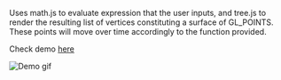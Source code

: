 Uses math.js to evaluate expression that the user inputs, and tree.js to render the resulting list of vertices constituting a surface of GL_POINTS. These points will move over time accordingly to the function provided.

Check demo [here](http://eduardofcbg.github.io/moving-3d-grapher/graph.html?f=sin%28%28x%5E2%2By%5E2%29*%28%28sin%28t%29%2B1%29%2F20%29%2Bt%2F2%29&r=1&min=-10&max=10&t=1)

![Demo gif](https://raw.githubusercontent.com/eduardofcbg/moving-3d-grapher/master/demo.gif)
